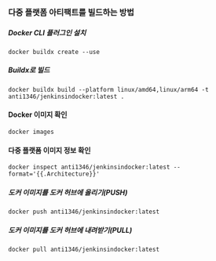 ### 다중 플랫폼 아티팩트를 빌드하는 방법
##### Docker CLI 플러그인 설치
```
docker buildx create --use
```
##### Buildx로 빌드
```
docker buildx build --platform linux/amd64,linux/arm64 -t anti1346/jenkinsindocker:latest .
```
#### Docker 이미지 확인
```
docker images
```
#### 다중 플랫폼 이미지 정보 확인
```
docker inspect anti1346/jenkinsindocker:latest --format='{{.Architecture}}'
```
##### 도커 이미지를 도커 허브에 올리기(PUSH)
```
docker push anti1346/jenkinsindocker:latest
```
##### 도커 이미지를 도커 허브에 내려받기(PULL)
```
docker pull anti1346/jenkinsindocker:latest
```
